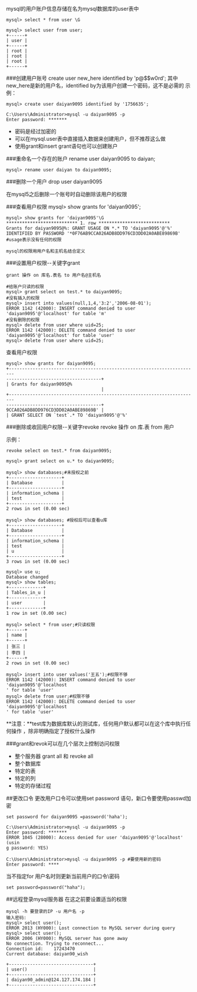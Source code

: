 mysql的用户账户信息存储在名为mysql数据库的user表中

    mysql> select * from user \G

	mysql> select user from user;
	+------+
	| user |
	+------+
	| root |
	| root |
	| root |
	+------+

###创建用户账号
    create user new_here identified by 'p@$$w0rd';
	其中new_here是新的用户名，identified by为该用户创建一个密码，这不是必需的
示例：

    mysql> create user daiyan9095 identified by '1756635';
   
	C:\Users\Administrator>mysql -u daiyan9095 -p
    Enter password: *******

- 密码是经过加密的
- 可以在mysql.user表中直接插入数据来创建用户，但不推荐这么做
- 使用grant和insert grant语句也可以创建账户

###重命名一个存在的账户
    rename user daiyan9095 to daiyan;

	mysql> rename user daiyan to daiyan9095;

###删除一个用户
	drop user daiyan9095

在mysql5之后删除一个账号时自动删除该用户的权限

###查看用户权限
    mysql> show grants for 'daiyan9095';

	mysql> show grants for 'daiyan9095'\G
	*************************** 1. row ***************************
	Grants for daiyan9095@%: GRANT USAGE ON *.* TO 'daiyan9095'@'%' IDENTIFIED BY PASSWORD '*0F76AB9CCA026ADB8DD976CD3DD02A0ABE89869B'
	#usage表示没有任何的权限
    
    mysql的权限用用户名和主机名结合定义

###设置用户权限--关键字grant

	grant 操作 on 库名.表名 to 用户名@主机名
	
	#给账户只读的权限
	mysql> grant select on test.* to daiyan9095;
	#没有插入的权限
	mysql> insert into values(null,1,4,'3:2','2006-08-01');
	ERROR 1142 (42000): INSERT command denied to user 'daiyan9095'@'localhost' for table 'm'
	#没有删除的权限
	mysql> delete from user where uid=25;
	ERROR 1142 (42000): DELETE command denied to user 'daiyan9095'@'localhost' for table 'user'
	mysql> delete from user where uid=25;

查看用户权限
    
    mysql> show grants for daiyan9095;
	+------------------------------------------------------------------------
	------------------------------------+
	| Grants for daiyan9095@%
	                                    |
	+------------------------------------------------------------------------
	------------------------------------+
	9CCA026ADB8DD976CD3DD02A0ABE89869B' |
	| GRANT SELECT ON `test`.* TO 'daiyan9095'@'%'
###删除或收回用户权限--关键字revoke
    revoke 操作 on 库.表 from 用户

示例：

    revoke select on test.* from daiyan9095;

	mysql> grant select on u.* to daiyan9095;

	mysql> show databases;#未授权之前
	+--------------------+
	| Database           |
	+--------------------+
	| information_schema |
	| test               |
	+--------------------+
	2 rows in set (0.00 sec)
	
	mysql> show databases; #授权后可以查看u库
	+--------------------+
	| Database           |
	+--------------------+
	| information_schema |
	| test               |
	| u                  |
	+--------------------+
	3 rows in set (0.00 sec)
	
	mysql> use u;
	Database changed
	mysql> show tables;
	+-------------+
	| Tables_in_u |
	+-------------+
	| user        |
	+-------------+
	1 row in set (0.00 sec)
	
	mysql> select * from user;#只读权限
	+------+
	| name |
	+------+
	| 张三 |
	| 李四 |
	+------+
	2 rows in set (0.00 sec)
	
	mysql> insert into user values('王五');#权限不够
	ERROR 1142 (42000): INSERT command denied to user 'daiyan9095'@'localhost
	' for table 'user'
	mysql> delete from user;#权限不够
	ERROR 1142 (42000): DELETE command denied to user 'daiyan9095'@'localhost
	' for table 'user'

    
**注意：**test库为数据库默认的测试库，任何用户默认都可以在这个库中执行任何操作
，除非明确指定了授权什么操作

###grant和revok可以在几个层次上控制访问权限
- 整个服务器 grant all 和 revoke all
- 整个数据库 
- 特定的表
- 特定的列
- 特定的存储过程

##更改口令
更改用户口令可以使用set password 语句，新口令要使用passwd加密

    set password for daiyan9095 =password('haha');

	C:\Users\Administrator>mysql -u daiyan9095 -p
	Enter password: *******
	ERROR 1045 (28000): Access denied for user 'daiyan9095'@'localhost' (usin
	g password: YES)
	
	C:\Users\Administrator>mysql -u daiyan9095 -p #要使用新的密码
	Enter password: ****

当不指定for 用户名时则更新当前用户的口令\密码

	set password=password("haha");

##远程登录mysql服务器
在这之前要设置适当的权限

	mysql -h 要登录的IP -u 用户名 -p
	输入密码:
    mysql> select user();
	ERROR 2013 (HY000): Lost connection to MySQL server during query
	mysql> select user();
	ERROR 2006 (HY000): MySQL server has gone away
	No connection. Trying to reconnect...
	Connection id:    17243470
	Current database: daiyan90_wish
	
	+--------------------------------+
	| user()                         |
	+--------------------------------+
	| daiyan90_admin@124.127.174.184 |
	+--------------------------------+
